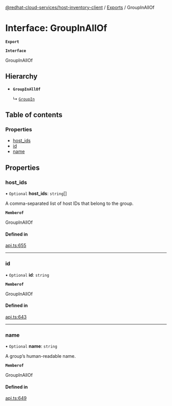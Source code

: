[@redhat-cloud-services/host-inventory-client](../README.md) / [Exports](../modules.md) / GroupInAllOf

# Interface: GroupInAllOf

**`Export`**

**`Interface`**

GroupInAllOf

## Hierarchy

- **`GroupInAllOf`**

  ↳ [`GroupIn`](GroupIn.md)

## Table of contents

### Properties

- [host\_ids](GroupInAllOf.md#host_ids)
- [id](GroupInAllOf.md#id)
- [name](GroupInAllOf.md#name)

## Properties

### host\_ids

• `Optional` **host\_ids**: `string`[]

A comma-separated list of host IDs that belong to the group.

**`Memberof`**

GroupInAllOf

#### Defined in

[api.ts:655](https://github.com/RedHatInsights/javascript-clients/blob/master/packages/host-inventory/api.ts#L655)

___

### id

• `Optional` **id**: `string`

**`Memberof`**

GroupInAllOf

#### Defined in

[api.ts:643](https://github.com/RedHatInsights/javascript-clients/blob/master/packages/host-inventory/api.ts#L643)

___

### name

• `Optional` **name**: `string`

A group’s human-readable name.

**`Memberof`**

GroupInAllOf

#### Defined in

[api.ts:649](https://github.com/RedHatInsights/javascript-clients/blob/master/packages/host-inventory/api.ts#L649)
